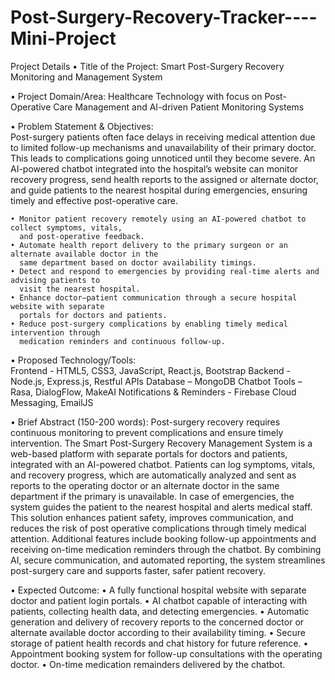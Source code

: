 # Post-Surgery-Recovery-Tracker----Mini-Project
Project Details 
  • Title of the Project: Smart Post-Surgery Recovery Monitoring and Management System 

  • Project Domain/Area: Healthcare Technology with focus on Post-Operative Care Management 
    and AI-driven Patient Monitoring Systems 

  • Problem Statement & Objectives:  
    Post-surgery patients often face delays in receiving medical attention due to limited follow-up 
    mechanisms and unavailability of their primary doctor. This leads to complications going unnoticed 
    until they become severe. An AI-powered chatbot integrated into the hospital’s website can monitor 
    recovery progress, send health reports to the assigned or alternate doctor, and guide patients to the 
    nearest hospital during emergencies, ensuring timely and effective post-operative care. 

    • Monitor patient recovery remotely using an AI-powered chatbot to collect symptoms, vitals, 
      and post-operative feedback. 
    • Automate health report delivery to the primary surgeon or an alternate available doctor in the 
      same department based on doctor availability timings. 
    • Detect and respond to emergencies by providing real-time alerts and advising patients to  
      visit the nearest hospital. 
    • Enhance doctor–patient communication through a secure hospital website with separate 
      portals for doctors and patients. 
    • Reduce post-surgery complications by enabling timely medical intervention through  
      medication reminders and continuous follow-up. 

  • Proposed Technology/Tools:  
    Frontend - HTML5, CSS3, JavaScript, React.js, Bootstrap 
    Backend - Node.js, Express.js, Restful APIs 
    Database – MongoDB 
    Chatbot Tools – Rasa, DialogFlow, MakeAI 
    Notifications & Reminders - Firebase Cloud Messaging, EmailJS 

  • Brief Abstract (150-200 words): 
    Post-surgery recovery requires continuous monitoring to prevent complications and ensure timely 
    intervention. The Smart Post-Surgery Recovery Management System is a web-based platform with 
    separate portals for doctors and patients, integrated with an AI-powered chatbot. Patients can log 
    symptoms, vitals, and recovery progress, which are automatically analyzed and sent as reports to the 
    operating doctor or an alternate doctor in the same department if the primary is unavailable. In case 
    of emergencies, the system guides the patient to the nearest hospital and alerts medical staff. This 
    solution enhances patient safety, improves communication, and reduces the risk of post operative 
    complications through timely medical attention. Additional features include booking follow-up 
    appointments and receiving on-time medication reminders through the chatbot. By combining AI, 
    secure communication, and automated reporting, the system streamlines post-surgery care and 
    supports faster, safer patient recovery. 

  • Expected Outcome: 
    • A fully functional hospital website with separate doctor and patient login portals. 
    • AI chatbot capable of interacting with patients, collecting health data, and detecting 
      emergencies. 
    • Automatic generation and delivery of recovery reports to the concerned doctor or alternate 
      available doctor according to their availability timing. 
    • Secure storage of patient health records and chat history for future reference. 
    • Appointment booking system for follow-up consultations with the operating doctor. 
    • On-time medication remainders delivered by the chatbot. 

